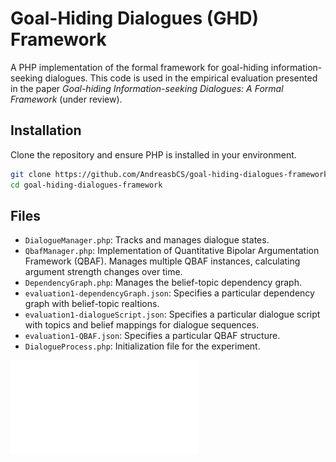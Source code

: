 # Goal-Hiding Dialogues (GHD) Framework

A PHP implementation of the formal framework for goal-hiding information-seeking dialogues. This code is used in the empirical evaluation presented in the paper *Goal-hiding Information-seeking Dialogues: A Formal Framework* (under review).

## Installation
Clone the repository and ensure PHP is installed in your environment.

```bash
git clone https://github.com/AndreasbCS/goal-hiding-dialogues-framework.git
cd goal-hiding-dialogues-framework
```

## Files

- `DialogueManager.php`: Tracks and manages dialogue states.
- `QbafManager.php`: Implementation of Quantitative Bipolar Argumentation Framework (QBAF). Manages multiple QBAF instances, calculating argument strength changes over time.
- `DependencyGraph.php`: Manages the belief-topic dependency graph.
- `evaluation1-dependencyGraph.json`: Specifies a particular dependency graph with belief-topic realtions.
- `evaluation1-dialogueScript.json`: Specifies a particular dialogue script with topics and belief mappings for dialogue sequences.
- `evaluation1-QBAF.json`: Specifies a particular QBAF structure.
- `DialogueProcess.php`: Initialization file for the experiment.

![UML](figures/UML-Goal-hiding-implementation.pdf)
